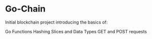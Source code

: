 # Go-Chain

Initial blockchain project introducing the basics of:

Go Functions
Hashing
Slices and Data Types
GET and POST requests


